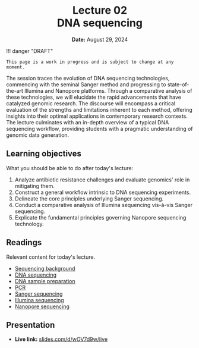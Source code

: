 <h1 align="center">
<b>Lecture 02</b><br>
DNA sequencing
</h1>
<p align="center">
<b>Date:</b> August 29, 2024
</p>

!!! danger "DRAFT"

    This page is a work in progress and is subject to change at any moment.

The session traces the evolution of DNA sequencing technologies, commencing with the seminal Sanger method and progressing to state-of-the-art Illumina and Nanopore platforms.
Through a comparative analysis of these technologies, we will elucidate the rapid advancements that have catalyzed genomic research.
The discourse will encompass a critical evaluation of the strengths and limitations inherent to each method, offering insights into their optimal applications in contemporary research contexts.
The lecture culminates with an in-depth overview of a typical DNA sequencing workflow, providing students with a pragmatic understanding of genomic data generation.

## Learning objectives

What you should be able to do after today's lecture:

1.  Analyze antibiotic resistance challenges and evaluate genomics' role in mitigating them.
2.  Construct a general workflow intrinsic to DNA sequencing experiments.
3.  Delineate the core principles underlying Sanger sequencing.
4.  Conduct a comparative analysis of Illumina sequencing vis-à-vis Sanger sequencing.
5.  Explicate the fundamental principles governing Nanopore sequencing technology.

## Readings

Relevant content for today's lecture.

-   [Sequencing background](https://omics.crumblearn.org/sequencing/)
-   [DNA sequencing](https://omics.crumblearn.org/sequencing/dna/)
-   [DNA sample preparation](https://omics.crumblearn.org/sequencing/dna/sample/)
-   [PCR](https://omics.crumblearn.org/sequencing/dna/pcr/)
-   [Sanger sequencing](https://omics.crumblearn.org/sequencing/dna/first-gen/sanger/)
-   [Illumina sequencing](https://omics.crumblearn.org/sequencing/dna/second-gen/illumina/)
-   [Nanopore sequencing](https://omics.crumblearn.org/sequencing/dna/third-gen/nanopore/)

## Presentation

-   **Live link:** [slides.com/d/wOV7d9w/live](https://slides.com/d/wOV7d9w/live)
<!-- -   **Download:** [biosc1540-l02.pdf](/lectures/02/biosc1540-l02.pdf) -->

<!-- <iframe src="https://slides.com/aalexmmaldonado/biosc1540-l02/embed?byline=hidden&share=hidden" width="100%" height="600" title="BIOSC 1540: Lecture 02" scrolling="no" frameborder="0" webkitallowfullscreen mozallowfullscreen allowfullscreen></iframe> -->

